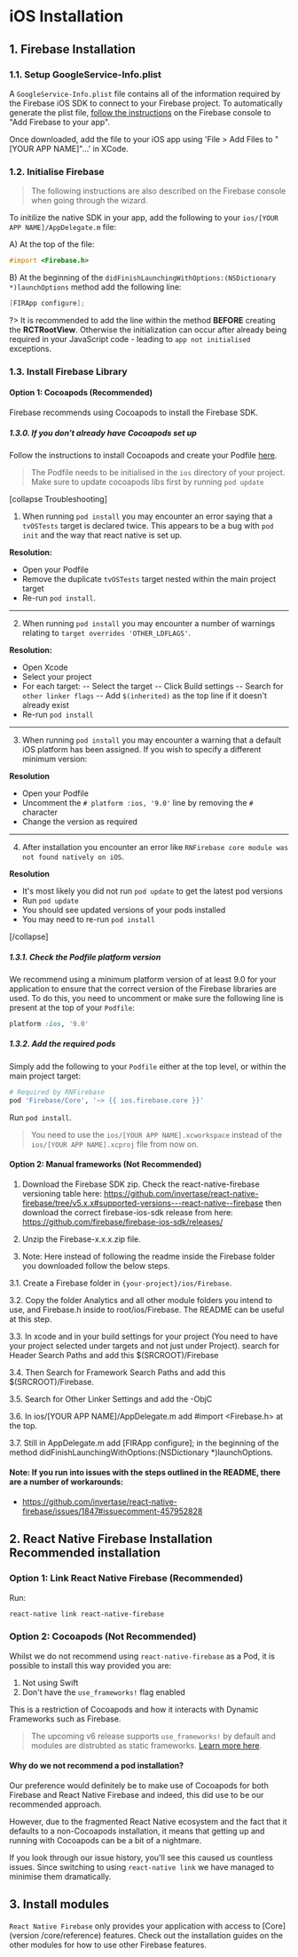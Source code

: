 # iOS Installation

## 1. Firebase Installation

### 1.1. Setup GoogleService-Info.plist

A `GoogleService-Info.plist` file contains all of the information required by the Firebase iOS SDK to connect to your Firebase project. To automatically generate the plist file, [follow the instructions](https://firebase.google.com/docs/ios/setup#add_firebase_to_your_app) on the Firebase console to "Add Firebase to your app".

Once downloaded, add the file to your iOS app using 'File > Add Files to "\[YOUR APP NAME]"...' in XCode.

### 1.2. Initialise Firebase

> The following instructions are also described on the Firebase console when going through the wizard.

To initilize the native SDK in your app, add the following to your `ios/[YOUR APP NAME]/AppDelegate.m` file:

A) At the top of the file:

```objectivec
#import <Firebase.h>
```

B) At the beginning of the `didFinishLaunchingWithOptions:(NSDictionary *)launchOptions` method add the following line:

```objectivec
[FIRApp configure];
```

?> It is recommended to add the line within the method **BEFORE** creating the **RCTRootView**. Otherwise the initialization can occur after already being required in your JavaScript code - leading to `app not initialised` exceptions.

### 1.3. Install Firebase Library

#### Option 1: Cocoapods (Recommended)

Firebase recommends using Cocoapods to install the Firebase SDK.

##### 1.3.0. If you don't already have Cocoapods set up
Follow the instructions to install Cocoapods and create your Podfile [here](https://firebase.google.com/docs/ios/setup#add_the_sdk).

> The Podfile needs to be initialised in the `ios` directory of your project. Make sure to update cocoapods libs first by running `pod update`

[collapse Troubleshooting]

1) When running `pod install` you may encounter an error saying that a `tvOSTests` target is declared twice. This appears to be a bug with `pod init` and the way that react native is set up.

**Resolution:**
- Open your Podfile
- Remove the duplicate `tvOSTests` target nested within the main project target
- Re-run `pod install`.

---

2) When running `pod install` you may encounter a number of warnings relating to `target overrides 'OTHER_LDFLAGS'`.

**Resolution:**
- Open Xcode
- Select your project
- For each target:
-- Select the target
-- Click Build settings
-- Search for `other linker flags`
-- Add `$(inherited)` as the top line if it doesn't already exist
- Re-run `pod install`

---

3) When running `pod install` you may encounter a warning that a default iOS platform has been assigned.  If you wish to specify a different minimum version:

**Resolution**
- Open your Podfile
- Uncomment the `# platform :ios, '9.0'` line by removing the `#` character
- Change the version as required

---

4) After installation you encounter an error like `RNFirebase core module was not found natively on iOS`.

**Resolution**
- It's most likely you did not run `pod update` to get the latest pod versions
- Run `pod update`
- You should see updated versions of your pods installed
- You may need to re-run `pod install`

[/collapse]

##### 1.3.1. Check the Podfile platform version
We recommend using a minimum platform version of at least 9.0 for your application to ensure that the correct version of the Firebase libraries are used.  To do this, you need to uncomment or make sure the following line is present at the top of your `Podfile`:

```ruby
platform :ios, '9.0'
```

##### 1.3.2. Add the required pods
Simply add the following to your `Podfile` either at the top level, or within the main project target:

```ruby
# Required by RNFirebase
pod 'Firebase/Core', '~> {{ ios.firebase.core }}'
```

Run `pod install`.

> You need to use the `ios/[YOUR APP NAME].xcworkspace` instead of the `ios/[YOUR APP NAME].xcproj` file from now on.

#### Option 2: Manual frameworks (Not Recommended)

1. Download the Firebase SDK zip. Check the react-native-firebase versioning table here: https://github.com/invertase/react-native-firebase/tree/v5.x.x#supported-versions---react-native--firebase then download the correct firebase-ios-sdk release from here: https://github.com/firebase/firebase-ios-sdk/releases/

2. Unzip the Firebase-x.x.x.zip file.

3. Note: Here instead of following the readme inside the Firebase folder you downloaded follow the below steps.

3.1. Create a Firebase folder in `{your-project}/ios/Firebase`.

3.2. Copy the folder Analytics and all other module folders you intend to use, and Firebase.h inside to root/ios/Firebase. The README can be useful at this step.

3.3. In xcode and in your build settings for your project (You need to have your project selected under targets and not just under Project). search for Header Search Paths and add this $(SRCROOT)/Firebase

3.4. Then Search for Framework Search Paths and add this $(SRCROOT)/Firebase.

3.5. Search for Other Linker Settings and add the -ObjC

3.6. In ios/[YOUR APP NAME]/AppDelegate.m add #import <Firebase.h> at the top.

3.7. Still in AppDelegate.m add [FIRApp configure]; in the beginning of the method didFinishLaunchingWithOptions:(NSDictionary *)launchOptions.

#### Note: If you run into issues with the steps outlined in the README, there are a number of workarounds:
- https://github.com/invertase/react-native-firebase/issues/1847#issuecomment-457952828

## 2. React Native Firebase Installation Recommended installation

### Option 1: Link React Native Firebase (Recommended)

Run:

```bash
react-native link react-native-firebase
```

### Option 2: Cocoapods (Not Recommended)

Whilst we do not recommend using `react-native-firebase` as a Pod, it is possible to install this way provided you are:

1) Not using Swift
2) Don't have the `use_frameworks!` flag enabled

This is a restriction of Cocoapods and how it interacts with Dynamic Frameworks such as Firebase.

> The upcoming v6 release supports `use_frameworks!` by default and modules are distrubted as static frameworks. [Learn more here](https://github.com/invertase/react-native-firebase/issues/2025). 

#### Why do we not recommend a pod installation?

Our preference would definitely be to make use of Cocoapods for both Firebase and React Native Firebase and indeed, this did use to be our recommended approach.

However, due to the fragmented React Native ecosystem and the fact that it defaults to a non-Cocoapods installation, it means that getting up and running with Cocoapods can be a bit of a nightmare.

If you look through our issue history, you'll see this caused us countless issues.  Since switching to using `react-native link` we have managed to minimise them dramatically.

## 3. Install modules

`React Native Firebase` only provides your application with access to [Core](version /core/reference) features. Check out the installation guides on the other modules for how to use other Firebase features.
